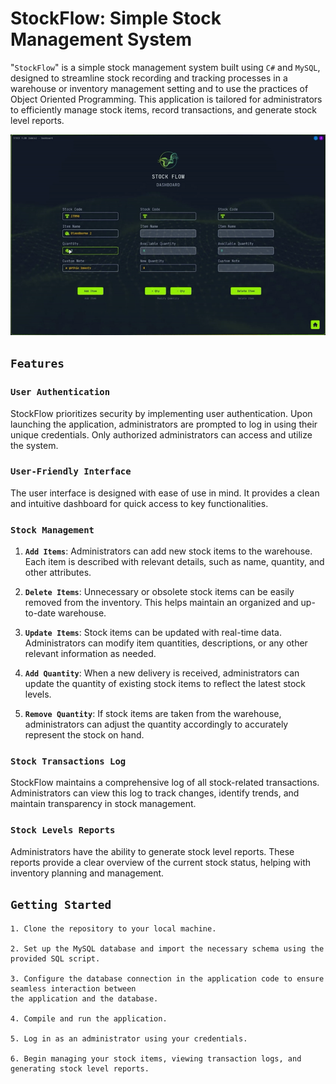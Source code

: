 # StockFlow: Simple Stock Management System

"`StockFlow`" is a simple stock management system built using `C#` and `MySQL`, designed to streamline stock recording and tracking processes in a warehouse or inventory management setting and to use the practices of Object Oriented Programming. This application is tailored for administrators to efficiently manage stock items, record transactions, and generate stock level reports.

<div class="container" align="center">
  <img src="/thumbnails/stockflow_thumb_gif.gif" alt="Stockflow Thumbnail">
</div>


## `Features`

### `User Authentication`
StockFlow prioritizes security by implementing user authentication. Upon launching the application, administrators are prompted to log in using their unique credentials. Only authorized administrators can access and utilize the system.

### `User-Friendly Interface`
The user interface is designed with ease of use in mind. It provides a clean and intuitive dashboard for quick access to key functionalities.

### `Stock Management`
1. **`Add Items`**: Administrators can add new stock items to the warehouse. Each item is described with relevant details, such as name, quantity, and other attributes.

2. **`Delete Items`**: Unnecessary or obsolete stock items can be easily removed from the inventory. This helps maintain an organized and up-to-date warehouse.

3. **`Update Items`**: Stock items can be updated with real-time data. Administrators can modify item quantities, descriptions, or any other relevant information as needed.

4. **`Add Quantity`**: When a new delivery is received, administrators can update the quantity of existing stock items to reflect the latest stock levels.

5. **`Remove Quantity`**: If stock items are taken from the warehouse, administrators can adjust the quantity accordingly to accurately represent the stock on hand.

### `Stock Transactions Log`
StockFlow maintains a comprehensive log of all stock-related transactions. Administrators can view this log to track changes, identify trends, and maintain transparency in stock management.

### `Stock Levels Reports`
Administrators have the ability to generate stock level reports. These reports provide a clear overview of the current stock status, helping with inventory planning and management.

## `Getting Started`

```To start using StockFlow, follow these steps:
1. Clone the repository to your local machine.

2. Set up the MySQL database and import the necessary schema using the provided SQL script.

3. Configure the database connection in the application code to ensure seamless interaction between 
the application and the database.

4. Compile and run the application.

5. Log in as an administrator using your credentials.

6. Begin managing your stock items, viewing transaction logs, and generating stock level reports.
```
